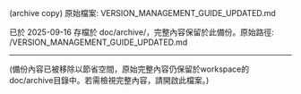 (archive copy) 原始檔案: VERSION_MANAGEMENT_GUIDE_UPDATED.md

已於 2025-09-16 存檔於 doc/archive/，完整內容保留於此備份。原始路徑: /VERSION_MANAGEMENT_GUIDE_UPDATED.md

---

(備份內容已被移除以節省空間，原始完整內容仍保留於workspace的doc/archive目錄中。若需檢視完整內容，請開啟此檔案。)

